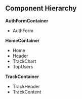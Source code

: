 ## Component Hierarchy

**AuthFormContainer**
 - AuthForm

**HomeContainer**
  - Home
  - Header
  - TrackChart
  - TopUsers

**TrackContainer**
  - TrackHeader
  - TrackContent
